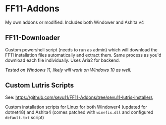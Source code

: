 # FF11-Addons
My own addons or modified. Includes both Windower and Ashita v4


## FF11-Downloader
Custom powershell script (needs to run as admin)  which will download the FF11 installation files automatically and extract them. 
Same process as you'd download each file individually. Uses Aria2 for backend. 

*Tested on Windows 11, likely will work on Windows 10 as well.*

## Custom Lutris Scripts

See: https://github.com/sevu11/FF11-Addons/tree/sevu11-lutris-installers

Custom installation scripts for Linux for both Windower4 (updated for dotnet48) and Ashita4 (comes patched with `winefix.dll` and configured `default.txt` script)
